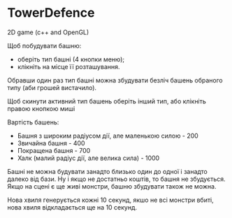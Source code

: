 # TowerDefence
2D game (c++ and OpenGL)

Щоб побудувати башню:
- оберіть тип башні (4 кнопки меню);
- клікніть на місце її розташування.

Обравши один раз тип башні можна збудувати безліч башень обраного типу (аби грошей вистачило).

Щоб скинути активний тип башень оберіть інший тип, або клікніть правою кнопкою миші

Вартість башень:
- Башня з широким радіусом дії, але маленькою силою - 200
- Звичайна башня - 400 
- Покращена башня - 700
- Халк (малий радіус дії, але велика сила) - 1000

Башні не можна будувати занадто близько один до одної і занадто далеко від бази. 
Ну і якщо не достатньо коштів, то башня не збудується. Якщо на сцені є ще живі монстри, башню збудувати також не можна.

Нова хвиля генерується кожні 10 секунд, якшо не всі монстри вбиті, нова хвиля відкладається ще на 10 секунд.
